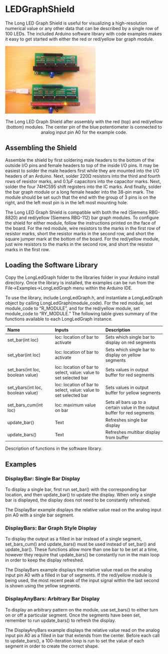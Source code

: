 # LEDGraphShield

The Long LED Graph Shield is useful for visualizing a high-resolution numerical value or any other data that can be described by a single row of 100 LEDs. The included Arduino software library with code examples makes it easy to get started with either the red or red/yellow bar graph module.

![Shield Image](/img/shield.jpg)
<center>The Long LED Graph Shield after assembly with the red (top) and red/yellow (bottom) modules. The center pin of the blue potentiometer is connected to analog input pin A0 for the example code.</center>

## Assembling the Shield
Assemble the shield by first soldering male headers to the bottom of the outside I/O pins and female headers to top of the inside I/O pins. It may be easiest to solder the male headers first while they are mounted into the I/O headers of an Arduino. Next, solder 220Ω resistors into the third and fourth rows of resistor marks, and 0.1µF capacitors into the capacitor marks. Next, solder the four 74HC595 shift registers into the IC marks. And finally, solder the bar graph module or a long female header into the 38-pin mark. The module should be set such that the end with the group of 3 pins is on the right, and the left most pin is in the left most mounting hole.

The Long LED Graph Shield is compatible with both the red (Siemens RBG-8820) and red/yellow (Siemens RBG-112) bar graph modules. To configure the shield for either module, follow the instructions printed on the face of the board. For the red module, wire resistors to the marks in the first row of resistor marks, short the resistor marks in the second row, and short the square jumper mark at the bottom of the board. For the red/yellow module, just wire resistors to the marks in the second row, and short the resistor marks in the first row. 

## Loading the Software Library
Copy the LongLedGraph folder to the libraries folder in your Arduino install directory. Once the library is installed, the examples can be run from the File->Examples->LongLedGraph menu within the Arduino IDE.

To use the library, include LongLedGraph.h, and instantiate a LongLedGraph object by calling LongLedGraph(module_code). For the red module, set module_code to “R_MODULE”, and for the red/yellow module, set module_code to “RY_MODULE.” The following table gives summary of the functions available to each LongLedGraph instance.

| Name 	      					  | Inputs	    													| Description  																|
| :-----------------------------  | :----------- 													| :-----------  															|
|set_bar(int loc)  			 	  |loc: location of bar to activate       							|Sets which single bar to display on red segments			   			 	|
|set_ybar(int loc) 			 	  |loc: location of bar to activate   							    |Sets which single bar to display on yellow segments			    		|
|set_bars(int loc, boolean value) |loc: location of bar to select, value: value to set selected bar |Sets values in output buffer for red segments			    				|
|set_ybars(int loc, boolean value)|loc: location of bar to select, value: value to set selected bar |Sets values in output buffer for yellow segments			    			|
|set_bars_cum(int loc)			  |loc: maximum value on bar       								 	|Sets all bars up to a certain value in the output buffer for red segments  |
|update_bar()					  |Text        													 	|Refreshes single bar display			    								|
|update_bars()					  |Text        													 	|Refreshes multibar display from buffer			    						|
Description of functions in the software library.

## Examples
### DisplayBar: Single Bar Display
To display a single bar, first run set_bar() with the corresponding bar location, and then update_bar() to update the display. When only a single bar is displayed, the display does not need to be constantly refreshed. 

The DisplayBar example displays the relative value read on the analog input pin A0 with a single bar segment.

### DisplayBars: Bar Graph Style Display
To display the output as a filled in bar instead of a single segment, set_bars_cum() and update_bars() must be used instead of set_bar() and update_bar(). These functions allow more than one bar to be set at a time, however they require that update_bars() be constantly run in the main loop in order to keep the display refreshed.

The DisplayBars example displays the relative value read on the analog input pin A0 with a filled in bar of segments. If the red/yellow module is being used, the most recent peak of the input signal within the last second is shown using the yellow segments. 

### DisplayAnyBars: Arbitrary Bar Display
To display an arbitrary pattern on the module, use set_bars() to either turn on or off a particular segment. Once the segments have been set, remember to run update_bars() to refresh the display.

The DisplayAnyBars example displays the relative value read on the analog input pin A0 as a filled in bar that extends from the center. Before each call to update_bars(), a 100-iteration loop is run to set the value of each segment in order to create the correct shape.
